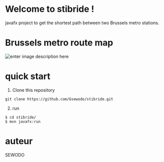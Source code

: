# Welcome to stibride ! 
javafx project to get the shortest path between two Brussels metro stations.

# Brussels metro route map

![enter image description here](https://www.stib-mivb.be/irj/go/km/docs/horaires/2/schema/20221105/2_1.gif)

# quick start
1. Clone this repository
```
git clone https://github.com/Gsewodo/stibride.git
```
2. run 
```
$ cd stibride/
$ mvn javafx:run
```
# auteur
SEWODO 
